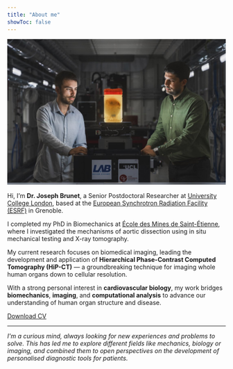 ```yaml
---
title: "About me"
showToc: false
---
```


<div class="cover-sidebyside">

<img src="/assets/images/heart-atlas/Cande_ESRF.jpg" alt="Joseph Brunet portrait" class="cover-sideimg">

<br>

<div class="cover-sidetext">

Hi, I’m **Dr. Joseph Brunet**, a Senior Postdoctoral Researcher at <a href="https://www.ucl.ac.uk" class="text-link">University College London</a>, based at the <a href="https://www.esrf.fr" class="text-link">European Synchrotron Radiation Facility (ESRF)</a> in Grenoble.

I completed my PhD in Biomechanics at <a href="https://www.mines-stetienne.fr/" class="text-link">École des Mines de Saint-Étienne</a>, where I investigated the mechanisms of aortic dissection using in situ mechanical testing and X-ray tomography.

My current research focuses on biomedical imaging, leading the development and application of **Hierarchical Phase-Contrast Computed Tomography (HiP-CT)** — a groundbreaking technique for imaging whole human organs down to cellular resolution.

With a strong personal interest in **cardiovascular biology**, my work bridges **biomechanics**, **imaging**, and **computational analysis** to advance our understanding of human organ structure and disease.

<a href="/assets/files/CV.pdf" class="cv-download-button" download>
  <i class="fas fa-download"></i> Download CV
</a>

</div>
</div>

---

*I'm a curious mind, always looking for new experiences and problems to solve. This has led me to explore different fields like mechanics, biology or imaging, and combined them to open perspectives on the development of personalised diagnostic tools for patients.*
